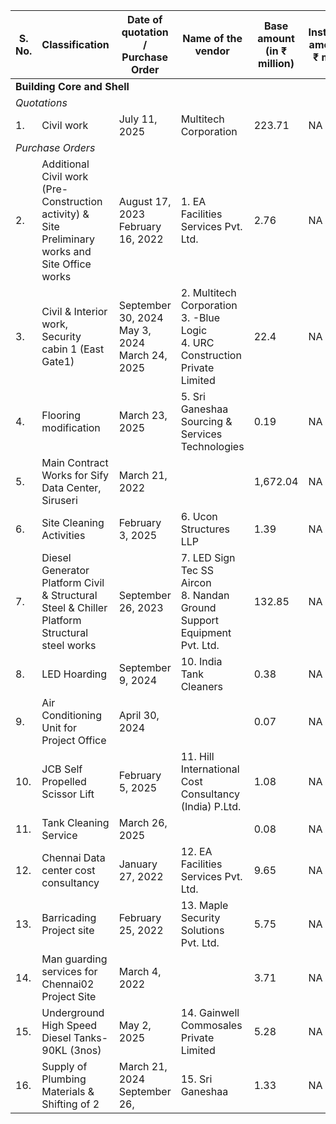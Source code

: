 <table><thead><tr><th>S. No.</th><th>Classification</th><th>Date of quotation / Purchase Order</th><th>Name of the vendor</th><th>Base amount (in ₹ million)</th><th>Installation amount (in ₹ million)</th><th>Tax Amount (in ₹ million)</th><th>Total amount (in ₹ million)</th><th>Expiry date</th></tr></thead><tbody><tr><td colspan="9" style="text-align: left; font-weight: bold;">Building Core and Shell</td></tr><tr><td colspan="9" style="text-align: left; font-style: italic;">Quotations</td></tr><tr><td>1.</td><td>Civil work</td><td>July 11, 2025</td><td>Multitech Corporation</td><td>223.71</td><td>NA</td><td>40.27</td><td>263.98</td><td>March 31, 2026</td></tr><tr><td colspan="9" style="text-align: left; font-style: italic;">Purchase Orders</td></tr><tr><td>2.</td><td>Additional Civil work (Pre-Construction activity) & Site Preliminary works and Site Office works</td><td>August 17, 2023<br>February 16, 2022</td><td>1. EA Facilities Services Pvt. Ltd.</td><td>2.76</td><td>NA</td><td>0.40</td><td>3.16</td><td>Valid until cancelled</td></tr><tr><td>3.</td><td>Civil & Interior work, Security cabin 1 (East Gate1)</td><td>September 30, 2024<br>May 3, 2024<br>March 24, 2025</td><td>2. Multitech Corporation<br>3. -Blue Logic<br>4. URC Construction Private Limited</td><td>22.4</td><td>NA</td><td>4.03</td><td>26.43</td><td>Valid until cancelled</td></tr><tr><td>4.</td><td>Flooring modification</td><td>March 23, 2025</td><td>5. Sri Ganeshaa Sourcing & Services Technologies</td><td>0.19</td><td>NA</td><td>0.03</td><td>0.22</td><td>Valid until cancelled</td></tr><tr><td>5.</td><td>Main Contract Works for Sify Data Center, Siruseri</td><td>March 21, 2022</td><td></td><td>1,672.04</td><td>NA</td><td>293.07</td><td>1,965.11</td><td>Valid until cancelled</td></tr><tr><td>6.</td><td>Site Cleaning Activities</td><td>February 3, 2025</td><td>6. Ucon Structures LLP</td><td>1.39</td><td>NA</td><td>0.25</td><td>1.64</td><td>Valid until cancelled</td></tr><tr><td>7.</td><td>Diesel Generator Platform Civil & Structural Steel & Chiller Platform Structural steel works</td><td>September 26, 2023</td><td>7. LED Sign Tec SS Aircon<br>8. Nandan Ground Support Equipment Pvt. Ltd.</td><td>132.85</td><td>NA</td><td>23.82</td><td>156.67</td><td>Valid until cancelled</td></tr><tr><td>8.</td><td>LED Hoarding</td><td>September 9, 2024</td><td>10. India Tank Cleaners</td><td>0.38</td><td>NA</td><td>0.07</td><td>0.45</td><td>Valid until cancelled</td></tr><tr><td>9.</td><td>Air Conditioning Unit for Project Office</td><td>April 30, 2024</td><td></td><td>0.07</td><td>NA</td><td>0.02</td><td>0.09</td><td>Valid until cancelled</td></tr><tr><td>10.</td><td>JCB Self Propelled Scissor Lift</td><td>February 5, 2025</td><td>11. Hill International Cost Consultancy (India) P.Ltd.</td><td>1.08</td><td>NA</td><td>0.20</td><td>1.28</td><td>Valid until cancelled</td></tr><tr><td>11.</td><td>Tank Cleaning Service</td><td>March 26, 2025</td><td></td><td>0.08</td><td>NA</td><td>0.02</td><td>0.10</td><td>Valid until cancelled</td></tr><tr><td>12.</td><td>Chennai Data center cost consultancy</td><td>January 27, 2022</td><td>12. EA Facilities Services Pvt. Ltd.</td><td>9.65</td><td>NA</td><td>1.74</td><td>11.39</td><td>Valid until cancelled</td></tr><tr><td>13.</td><td>Barricading Project site</td><td>February 25, 2022</td><td>13. Maple Security Solutions Pvt. Ltd.</td><td>5.75</td><td>NA</td><td>1.02</td><td>6.77</td><td>Valid until cancelled</td></tr><tr><td>14.</td><td>Man guarding services for Chennai02 Project Site</td><td>March 4, 2022</td><td></td><td>3.71</td><td>NA</td><td>0.67</td><td>4.38</td><td>Valid until cancelled</td></tr><tr><td>15.</td><td>Underground High Speed Diesel Tanks-90KL (3nos)</td><td>May 2, 2025</td><td>14. Gainwell Commosales Private Limited</td><td>5.28</td><td>NA</td><td>0.95</td><td>6.23</td><td>Valid until cancelled</td></tr><tr><td>16.</td><td>Supply of Plumbing Materials & Shifting of 2</td><td>March 21, 2024<br>September 26,</td><td>15. Sri Ganeshaa</td><td>1.33</td><td>NA</td><td>0.27</td><td>1.60</td><td>Valid until cancelled</td></tr></tbody></table>